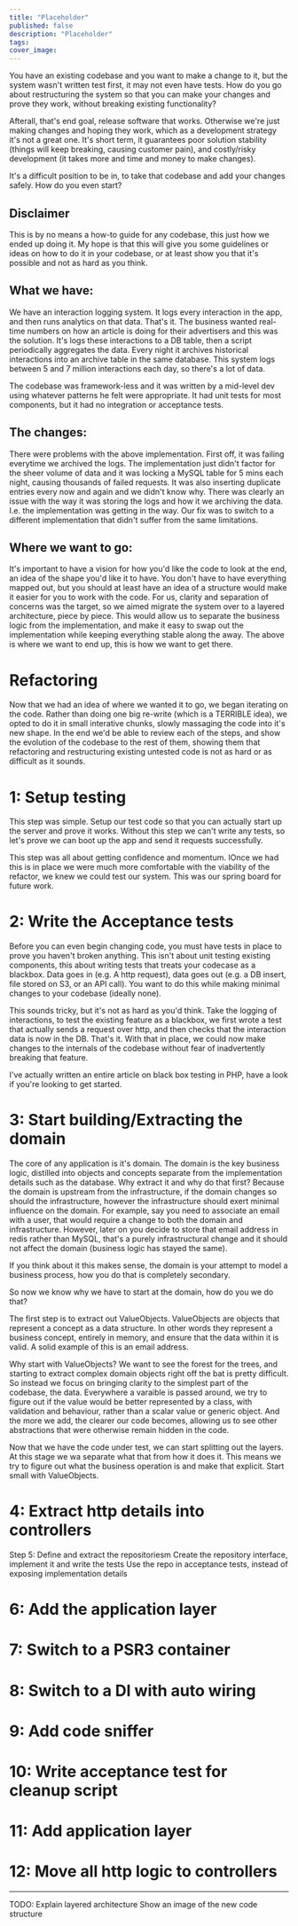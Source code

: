 ```yaml
---
title: "Placeholder"
published: false
description: "Placeholder"
tags: 
cover_image:
---
```


You have an existing codebase and you want to make a change to it, but the system wasn't written test first, it may not even have tests. How do you go about restructuring the system so that you can make your changes and prove they work, without breaking existing functionality?

Afterall, that's end goal, release software that works. Otherwise we're just making changes and hoping they work, which as a development strategy it's not a great one. It's short term, it guarantees poor solution stability (things will keep breaking, causing customer pain), and costly/risky development (it takes more and time and money to make changes). 

It's a difficult position to be in, to take that codebase and add your changes safely. How do you even start?

## Disclaimer
This is by no means a how-to guide for any codebase, this just how we ended up doing it. My hope is that this will give you some guidelines or ideas on how to do it in your codebase, or at least show you that it's possible and not as hard as you think.

## What we have:
We have an interaction logging system. It logs every interaction in the app, and then runs analytics on that data. That's it. The business wanted real-time numbers on how an article is doing for their advertisers and this was the solution. It's logs these interactions to a DB table, then a script periodically aggregates the data. Every night it archives historical interactions into an archive table in the same database. This system logs between 5 and 7 million interactions each day, so there's a lot of data.

The codebase was framework-less and it was written by a mid-level dev using whatever patterns he felt were appropriate. It had unit tests for most components, but it had no integration or acceptance tests.

## The changes:
There were problems with the above implementation. First off, it was failing everytime we archived the logs. The implementation just didn't factor for the sheer volume of data and it was locking a MySQL table for 5 mins each night, causing thousands of failed requests. It was also inserting duplicate entries every now and again and we didn't know why.
There was clearly an issue with the way it was storing the logs and how it we archiving the data. I.e. the implementation was getting in the way.
Our fix was to switch to a different implementation that didn't suffer from the same limitations.

## Where we want to go:
It's important to have a vision for how you'd like the code to look at the end, an idea of the shape you'd like it to have. You don't have to have everything mapped out, but you should at least have an idea of a structure would make it easier for you to work with the code. For us, clarity and separation of concerns was the target, so we aimed migrate the system over to a layered architecture, piece by piece. This would allow us to separate the business logic from the implementation, and make it easy to swap out the implementation while keeping everything stable along the away. The above is where we want to end up, this is how we want to get there.

# Refactoring
Now that we had an idea of where we wanted it to go, we began iterating on the code. Rather than doing one big re-write (which is a TERRIBLE idea), we opted to do it in small interative chunks, slowly massaging the code into it's new shape. In the end we'd be able to review each of the steps, and show the evolution of the codebase to the rest of them, showing them that refactoring and restructuring existing untested code is not as hard or as difficult as it sounds.

# 1: Setup testing
This step was simple. Setup our test code so that you can actually start up the server and prove it works. Without this step we can't write any tests, so let's prove we can boot up the app and send it requests successfully.

This step was all about getting confidence and momentum. IOnce we had this is in place we were much more comfortable with the viability of the refactor, we knew we could test our system. This was our spring board for future work.

# 2: Write the Acceptance tests
Before you can even begin changing code, you must have tests in place to prove you haven't broken anything. This isn't about unit testing existing components, this about writing tests that treats your codecase as a blackbox. Data goes in (e.g. A http request), data goes out (e.g. a DB insert, file stored on S3, or an API call). You want to do this while making minimal changes to your codebase (ideally none).

This sounds tricky, but it's not as hard as you'd think. Take the logging of interactions, to test the existing feature as a blackbox, we first wrote a test that actually sends a request over http, and then checks that the interaction data is now in the DB. That's it. With that in place, we could now make changes to the internals of the codebase without fear of inadvertently breaking that feature.

I've actually written an entire article on black box testing in PHP, have a look if you're looking to get started.

# 3: Start building/Extracting the domain

The core of any application is it's domain. The domain is the key business logic, distilled into objects and concepts separate from the implementation details such as the database. Why extract it and why do that first? Because the domain is upstream from the infrastructure, if the domain changes so should the infrastructure, however the infrastructure should exert minimal influence on the domain. For example, say you need to associate an email with a user, that would require a change to both the domain and infrastructure. However, later on you decide to store that email address in redis rather than MySQL, that's a purely infrastructural change and it should not affect the domain (business logic has stayed the same). 

If you think about it this makes sense, the domain is your attempt to model a business process, how you do that is completely secondary.

So now we know why we have to start at the domain, how do you we do that? 

The first step is to extract out ValueObjects. ValueObjects are objects that represent a concept as a data structure. In other words they represent a business concept, entirely in memory, and ensure that the data within it is valid. A solid example of this is an email address.

Why start with ValueObjects?
We want to see the forest for the trees, and starting to extract complex domain objects right off the bat is pretty difficult. So instead we focus on bringing clarity to the simplest part of the codebase, the data. Everywhere a varaible is passed around, we try to figure out if the value would be better represented by a class, with validation and behaviour, rather than a scalar value or generic object.
And the more we add, the clearer our code becomes, allowing us to see other abstractions that were otherwise remain hidden in the code. 

Now that we have the code under test, we can start splitting out the layers. At this stage we wa separate what that from how it does it. This means we try to figure out what the business operation is and make that explicit. Start small with ValueObjects.


# 4: Extract http details into controllers

Step 5: Define and extract the repositoriesm
Create the repository interface, implement it and write the tests
Use the repo in acceptance tests, instead of exposing implementation details

# 6: Add the application layer

# 7: Switch to a PSR3 container

# 8: Switch to a DI with auto wiring

# 9: Add code sniffer

# 10: Write acceptance test for cleanup script

# 11: Add application layer

# 12: Move all http logic to controllers

----------

TODO:
Explain layered architecture
Show an image of the new code structure


